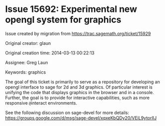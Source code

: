 # Issue 15692: Experimental new opengl system for graphics

Issue created by migration from https://trac.sagemath.org/ticket/15929

Original creator: glaun

Original creation time: 2014-03-13 00:22:13

Assignee: Greg Laun

Keywords: graphics

The goal of this ticket is primarily to serve as a repository for developing an opengl interface to sage for 2d and 3d graphics.  Of particular interest is unifying the code that displays graphics in the browser and in a console.  Further, the goal is to provide for interactive capabilities, such as more responsive `@`interact environments.

See the following discussion on sage-devel for more details:
https://groups.google.com/d/msg/sage-devel/xqxeKbQDy20/VEiL9ytorlIJ
